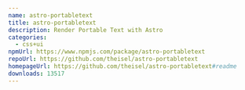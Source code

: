 ```yaml
---
name: astro-portabletext
title: astro-portabletext
description: Render Portable Text with Astro
categories:
  - css+ui
npmUrl: https://www.npmjs.com/package/astro-portabletext
repoUrl: https://github.com/theisel/astro-portabletext
homepageUrl: https://github.com/theisel/astro-portabletext#readme
downloads: 13517
---
```

